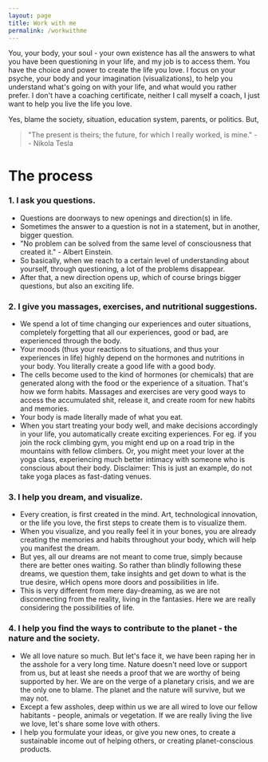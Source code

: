 ```yaml
---
layout: page
title: Work with me
permalink: /workwithme
---
```


You, your body, your soul - your own existence has all the answers to what you have been questioning in your life, and my job is to access them. You have the choice and power to create the life you love. I focus on your psyche, your body and your imagination (visualizations), to help you understand what's going on with your life, and what would you rather prefer. I don't have a coaching certificate, neither I call myself a coach, I just want to help you live the life you love.

Yes, blame the society, situation, education system, parents, or politics. But,

> "The present is theirs; the future, for which I really worked, is mine." 
-- Nikola Tesla

# The process

### 1. I ask you questions.

- Questions are doorways to new openings and direction(s) in life.
- Sometimes the answer to a question is not in a statement, but in another, bigger question.
- "No problem can be solved from the same level of consciousness that created it." - Albert Einstein.
- So basically, when we reach to a certain level of understanding about yourself, through questioning, a lot of the problems disappear.
- After that, a new direction opens up, which of course brings bigger questions, but also an exciting life.

### 2. I give you massages, exercises, and nutritional suggestions.

- We spend a lot of time changing our experiences and outer situations, completely forgetting that all our experiences, good or bad, are experienced through the body.
- Your moods (thus your reactions to situations, and thus your experiences in life) highly depend on the hormones and nutritions in your body. You literally create a good life with a good body.
- The cells become used to the kind of hormones (or chemicals) that are generated along with the food or the experience of a situation. That's how we form habits. Massages and exercises are very good ways to access the accumulated shit, release it, and create room for new habits and memories.
- Your body is made literally made of what you eat.
- When you start treating your body well, and make decisions accordingly in your life, you automatically create exciting experiences. For eg. if you join the rock climbing gym, you might end up on a road trip in the mountains with fellow climbers. Or, you might meet your lover at the yoga class, experiencing much better intimacy with someone who is conscious about their body. Disclaimer: This is just an example, do not take yoga places as fast-dating venues.

### 3. I help you dream, and visualize.

- Every creation, is first created in the mind. Art, technological innovation, or the life you love, the first steps to create them is to visualize them.
- When you visualize, and you really feel it in your bones, you are already creating the memories and habits throughout your body, which will help you manifest the dream.
- But yes, all our dreams are not meant to come true, simply because there are better ones waiting. So rather than blindly following these dreams, we question them, take insights and get down to what is the true desire, wHich opens more doors and possibilities in life.
- This is very different from mere day-dreaming, as we are not disconnecting from the reality, living in the fantasies. Here we are really considering the possibilities of life.

### 4. I help you find the ways to contribute to the planet - the nature and the society.

- We all love nature so much. But let's face it, we have been raping her in the asshole for a very long time. Nature doesn't need love or support from us, but at least she needs a proof that we are worthy of being supported by her. We are on the verge of a planetary crisis, and we are the only one to blame. The planet and the nature will survive, but we may not.
- Except a few assholes, deep within us we are all wired to love our fellow habitants - people, animals or vegetation. If we are really living the live we love, let's share some love with others.
- I help you formulate your ideas, or give you new ones, to create a sustainable income out of helping others, or creating planet-conscious products.